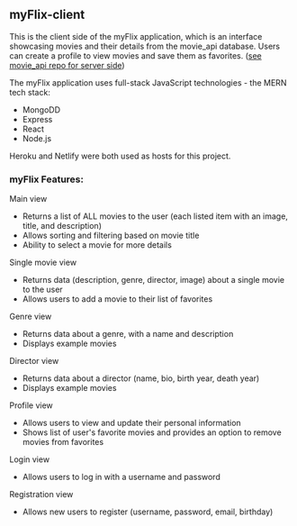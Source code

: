 ## myFlix-client
This is the client side of the myFlix application, which is an interface showcasing movies and their details from the movie_api database. Users can create a profile to view movies and save them as favorites. ([see movie_api repo for server side](https://github.com/mthomp35/movie_api))

The myFlix application uses full-stack JavaScript technologies - the MERN tech stack:
* MongoDD
* Express
* React
* Node.js

Heroku and Netlify were both used as hosts for this project.

### myFlix Features:

Main view
* Returns a list of ALL movies to the user (each listed item with an image, title, and description)
* Allows sorting and filtering based on movie title
* Ability to select a movie for more details

Single movie view
* Returns data (description, genre, director, image) about a single movie to the user
* Allows users to add a movie to their list of favorites

Genre view
* Returns data about a genre, with a name and description
* Displays example movies

Director view
* Returns data about a director (name, bio, birth year, death year)
* Displays example movies

Profile view
* Allows users to view and update their personal information
* Shows list of user's favorite movies and provides an option to remove movies from favorites

Login view
* Allows users to log in with a username and password

Registration view
* Allows new users to register (username, password, email, birthday)

